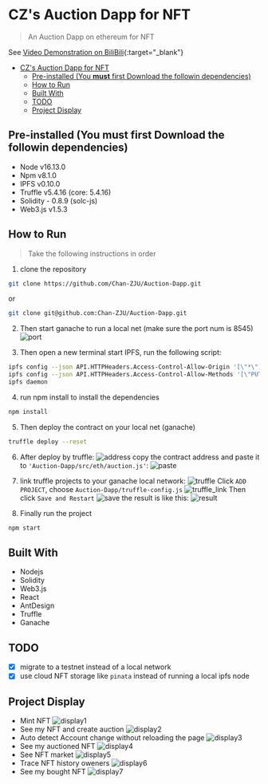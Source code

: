# CZ's Auction Dapp for NFT
> An Auction Dapp on ethereum for NFT

See [Video Demonstration on BiliBili](https://www.bilibili.com/video/BV1GF411a7UV){:target="_blank"}

- [CZ's Auction Dapp for NFT](#czs-auction-dapp-for-nft)
  - [Pre-installed (You **must** first Download the followin dependencies)](#pre-installed-you-must-first-download-the-followin-dependencies)
  - [How to Run](#how-to-run)
  - [Built With](#built-with)
  - [TODO](#todo)
  - [Project Display](#project-display)

## Pre-installed (You **must** first Download the followin dependencies)
- Node v16.13.0
- Npm v8.1.0
- IPFS v0.10.0
- Truffle v5.4.16 (core: 5.4.16)
- Solidity - 0.8.9 (solc-js)
- Web3.js v1.5.3

## How to Run
> Take the following instructions in order
1. clone the repository
```bash
git clone https://github.com/Chan-ZJU/Auction-Dapp.git
```
or
```bash
git clone git@github.com:Chan-ZJU/Auction-Dapp.git
```

2. Then start ganache to run a local net (make sure the port num is 8545)
![port](imgs/ganache_port.jpg)

3. Then open a new terminal start IPFS, run the following script:
```bash
ipfs config --json API.HTTPHeaders.Access-Control-Allow-Origin '[\"*\"]'
ipfs config --json API.HTTPHeaders.Access-Control-Allow-Methods '[\"PUT\", \"GET\", \"POST\"]'
ipfs daemon
```
4. run npm install to install the dependencies
```bash
npm install
```

5. Then deploy the contract on your local net (ganache)
```bash
truffle deploy --reset
```

6. After deploy by truffle:
![address](imgs/deploy_address.png)
copy the contract address and paste it to `'Auction-Dapp/src/eth/auction.js'`:
![paste](imgs/paste.jpg)

7. link truffle projects to your ganache local network:
![truffle](imgs/truffle.jpg)
Click `ADD PROJECT`, choose `Auction-Dapp/truffle-config.js`
![truffle_link](imgs/truffle_link.jpg)
Then click `Save and Restart`
![save](imgs/save.jpg)
the result is like this:
![result](imgs/result.jpg)

8. Finally run the project
```bash
npm start
```

## Built With
- Nodejs
- Solidity
- Web3.js
- React
- AntDesign
- Truffle
- Ganache

## TODO
- [x] migrate to a testnet instead of a local network
- [x] use cloud NFT storage like `pinata` instead of running a local ipfs node
  
## Project Display
- Mint NFT 
![display1](imgs/display1.jpg)
- See my NFT and create auction
![display2](imgs/display2.jpg)
- Auto detect Account change without reloading the page
![display3](imgs/display3.jpg)
- See my auctioned NFT
![display4](imgs/display4.jpg)
- See NFT market
![display5](imgs/display5.jpg)
- Trace NFT history oweners
![display6](imgs/display6.jpg)
- See my bought NFT
![display7](imgs/display7.jpg)
